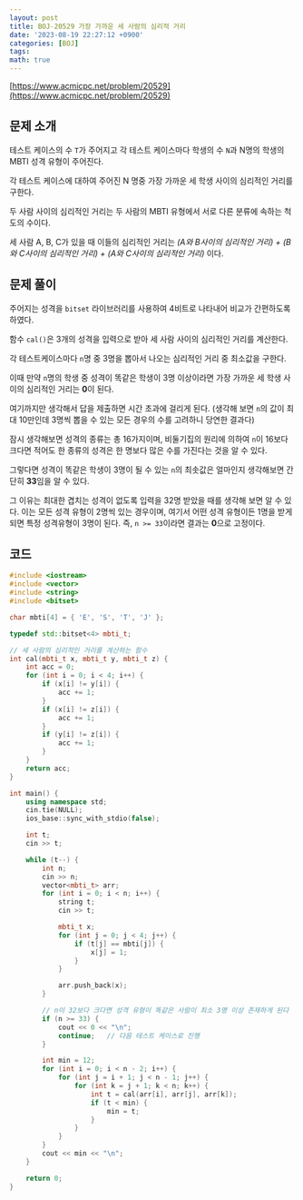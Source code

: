 ```yaml
---
layout: post
title: BOJ-20529 가장 가까운 세 사람의 심리적 거리
date: '2023-08-19 22:27:12 +0900'
categories: [BOJ]
tags:
math: true
---
```


[https://www.acmicpc.net/problem/20529](https://www.acmicpc.net/problem/20529)

## 문제 소개

테스트 케이스의 수 `T`가 주어지고 각 테스트 케이스마다 학생의 수 `N`과 N명의 학생의 MBTI 성격 유형이 주어진다.

각 테스트 케이스에 대하여 주어진 N 명중 가장 가까운 세 학생 사이의 심리적인 거리를 구한다.

두 사람 사이의 심리적인 거리는 두 사람의 MBTI 유형에서 서로 다른 분류에 속하는 척도의 수이다.

세 사람 A, B, C가 있을 때 이들의 심리적인 거리는 *(A와 B사이의 심리적인 거리) + (B와 C사이의 심리적인 거리) + (A와 C사이의 심리적인 거리)* 이다.

## 문제 풀이

주어지는 성격을 `bitset` 라이브러리를 사용하여 4비트로 나타내어 비교가 간편하도록 하였다.

함수 `cal()`은 3개의 성격을 입력으로 받아 세 사람 사이의 심리적인 거리를 계산한다.

각 테스트케이스마다 `n`명 중 3명을 뽑아서 나오는 심리적인 거리 중 최소값을 구한다.

이때 만약 `n`명의 학생 중 성격이 똑같은 학생이 3명 이상이라면 가장 가까운 세 학생 사이의 심리적인 거리는 **0**이 된다.

여기까지만 생각해서 답을 제출하면 시간 초과에 걸리게 된다. (생각해 보면 `n`의 값이 최대 10만인데 3명씩 뽑을 수 있는 모든 경우의 수를 고려하니 당연한 결과다)

잠시 생각해보면 성격의 종류는 총 16가지이며, 비둘기집의 원리에 의하여 `n`이 16보다 크다면 적어도 한 종류의 성격은 한 명보다 많은 수를 가진다는 것을 알 수 있다.

그렇다면 성격이 똑같은 학생이 3명이 될 수 있는 `n`의 최솟값은 얼마인지 생각해보면 간단히 **33**임을 알 수 있다.

그 이유는 최대한 겹치는 성격이 없도록 입력을 32명 받았을 때를 생각해 보면 알 수 있다. 이는 모든 성격 유형이 2명씩 있는 경우이며, 여기서 어떤 성격 유형이든 1명을 받게 되면 특정 성격유형이 3명이 된다. 즉, `n >= 33`이라면 결과는 **0**으로 고정이다.

## 코드

```cpp
#include <iostream>
#include <vector>
#include <string>
#include <bitset>

char mbti[4] = { 'E', 'S', 'T', 'J' };

typedef std::bitset<4> mbti_t;

// 세 사람의 심리적인 거리를 계산하는 함수
int cal(mbti_t x, mbti_t y, mbti_t z) {
	int acc = 0;
	for (int i = 0; i < 4; i++) {
		if (x[i] != y[i]) {
			acc += 1;
		}
		if (x[i] != z[i]) {
			acc += 1;
		}
		if (y[i] != z[i]) {
			acc += 1;
		}
	}
	return acc;
}

int main() {
	using namespace std;
	cin.tie(NULL);
	ios_base::sync_with_stdio(false);

	int t;
	cin >> t;

	while (t--) {
		int n;
		cin >> n;
		vector<mbti_t> arr;
		for (int i = 0; i < n; i++) {
			string t;
			cin >> t;

			mbti_t x;
			for (int j = 0; j < 4; j++) {
				if (t[j] == mbti[j]) {
					x[j] = 1;
				}
			}

			arr.push_back(x);
		}

        // n이 32보다 크다면 성격 유형이 똑같은 사람이 최소 3명 이상 존재하게 된다
		if (n >= 33) {
			cout << 0 << "\n";
			continue;   // 다음 테스트 케이스로 진행
		}

		int min = 12;
		for (int i = 0; i < n - 2; i++) {
			for (int j = i + 1; j < n - 1; j++) {
				for (int k = j + 1; k < n; k++) {
					int t = cal(arr[i], arr[j], arr[k]);
					if (t < min) {
						min = t;
					}
				}
			}
		}
		cout << min << "\n";
	}

	return 0;
}
```